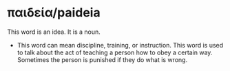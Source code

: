 # παιδεία/paideia
This word is an idea. It is a noun.

* This word can mean discipline, training, or instruction. This word is used to talk about the act of teaching a person how to obey a certain way. Sometimes the person is punished if they do what is wrong.
